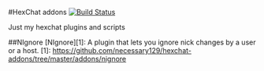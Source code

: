 #HexChat addons [![Build Status](https://travis-ci.org/necessary129/my-hexchat-addons.svg?branch=master)](https://travis-ci.org/necessary129/my-hexchat-addons)

Just my hexchat plugins and scripts

##NIgnore
[NIgnore][1]: A plugin that lets you ignore nick changes by a user or a host.
[1]:  https://github.com/necessary129/hexchat-addons/tree/master/addons/nignore
